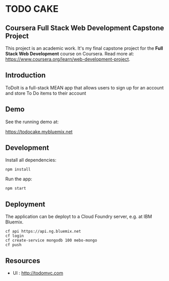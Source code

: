 TODO CAKE
====

Coursera Full Stack Web Development Capstone Project
----------------------------------------------------

This project is an academic work.
It's my final capstone project for the **Full Stack Web Development** course on Coursera.
Read more at: https://www.coursera.org/learn/web-development-project.


## Introduction

ToDoIt is a full-stack MEAN app that allows users to sign up for an account and store To Do items to their account

## Demo

See the running demo at:

https://todocake.mybluemix.net 
<!-- https://todo-cake.netlify.app/ -->

## Development

Install all dependencies:

```
npm install
```

Run the app:

```
npm start
```


## Deployment

The application can be deployt to a Cloud Foundry server, e.g. at IBM Bluemix.


```
cf api https://api.ng.bluemix.net
cf login
cf create-service mongodb 100 mebo-mongo
cf push
```


## Resources

- UI : http://todomvc.com
